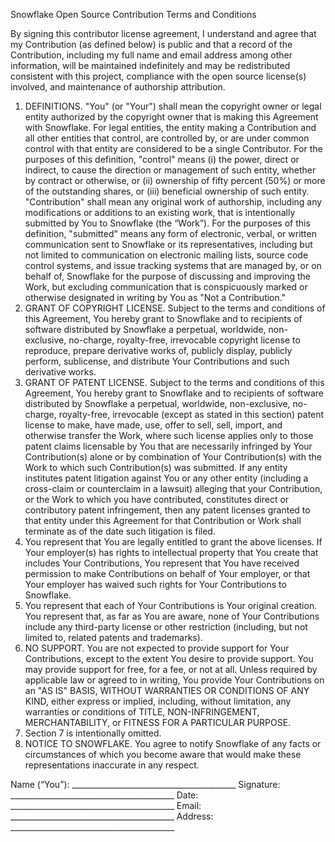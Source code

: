 Snowflake Open Source Contribution 
Terms and Conditions


By signing this contributor license agreement, I understand and agree that my Contribution (as defined below) is public and that a record of the Contribution, including my full name and email address among other information, will be maintained indefinitely and may be redistributed consistent with this project, compliance with the open source license(s) involved, and maintenance of authorship attribution.


1. DEFINITIONS.
"You" (or "Your") shall mean the copyright owner or legal entity authorized by the copyright owner that is making this Agreement with Snowflake. For legal entities, the entity making a Contribution and all other entities that control, are controlled by, or are under common control with that entity are considered to be a single Contributor. For the purposes of this definition, "control" means (i) the power, direct or indirect, to cause the direction or management of such entity, whether by contract or otherwise, or (ii) ownership of fifty percent (50%) or more of the outstanding shares, or (iii) beneficial ownership of such entity.
"Contribution" shall mean any original work of authorship, including any modifications or additions to an existing work, that is intentionally submitted by You to Snowflake (the “Work”). For the purposes of this definition, "submitted" means any form of electronic, verbal, or written communication sent to Snowflake or its representatives, including but not limited to communication on electronic mailing lists, source code control systems, and issue tracking systems that are managed by, or on behalf of, Snowflake for the purpose of discussing and improving the Work, but excluding communication that is conspicuously marked or otherwise designated in writing by You as "Not a Contribution."
2. GRANT OF COPYRIGHT LICENSE. Subject to the terms and conditions of this Agreement, You hereby grant to Snowflake and to recipients of software distributed by Snowflake a perpetual, worldwide, non-exclusive, no-charge, royalty-free, irrevocable copyright license to reproduce, prepare derivative works of, publicly display, publicly perform, sublicense, and distribute Your Contributions and such derivative works.
3. GRANT OF PATENT LICENSE. Subject to the terms and conditions of this Agreement, You hereby grant to Snowflake and to recipients of software distributed by Snowflake a perpetual, worldwide, non-exclusive, no-charge, royalty-free, irrevocable (except as stated in this section) patent license to make, have made, use, offer to sell, sell, import, and otherwise transfer the Work, where such license applies only to those patent claims licensable by You that are necessarily infringed by Your Contribution(s) alone or by combination of Your Contribution(s) with the Work to which such Contribution(s) was submitted. If any entity institutes patent litigation against You or any other entity (including a cross-claim or counterclaim in a lawsuit) alleging that your Contribution, or the Work to which you have contributed, constitutes direct or contributory patent infringement, then any patent licenses granted to that entity under this Agreement for that Contribution or Work shall terminate as of the date such litigation is filed.
4. You represent that You are legally entitled to grant the above licenses. If Your employer(s) has rights to intellectual property that You create that includes Your Contributions, You represent that You have received permission to make Contributions on behalf of Your employer, or that Your employer has waived such rights for Your Contributions to Snowflake. 
5. You represent that each of Your Contributions is Your original creation. You represent that, as far as You are aware, none of Your Contributions include any third-party license or other restriction (including, but not limited to, related patents and trademarks).
6. NO SUPPORT. You are not expected to provide support for Your Contributions, except to the extent You desire to provide support. You may provide support for free, for a fee, or not at all. Unless required by applicable law or agreed to in writing, You provide Your Contributions on an "AS IS" BASIS, WITHOUT WARRANTIES OR CONDITIONS OF ANY KIND, either express or implied, including, without limitation, any warranties or conditions of TITLE, NON-INFRINGEMENT, MERCHANTABILITY, or FITNESS FOR A PARTICULAR PURPOSE.
7. Section 7 is intentionally omitted.
8. NOTICE TO SNOWFLAKE. You agree to notify Snowflake of any facts or circumstances of which you become aware that would make these representations inaccurate in any respect.




Name (“You”):                 _________________________________________
Signature:                 _________________________________________
Date:                         _________________________________________
Email:                         _________________________________________
Address:                 _________________________________________

